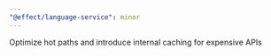 ```yaml
---
"@effect/language-service": minor
---
```


Optimize hot paths and introduce internal caching for expensive APIs
